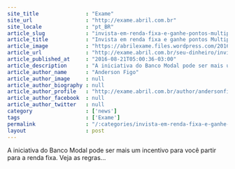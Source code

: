```yaml
---
site_title               : "Exame"
site_url                 : "http://exame.abril.com.br"
site_locale              : "pt_BR"
article_slug             : "invista-em-renda-fixa-e-ganhe-pontos-multiplus"
article_title            : "Invista em renda fixa e ganhe pontos Multiplus"
article_image            : "https://abrilexame.files.wordpress.com/2016/09/size_960_16_9_latam6.jpg?quality=70&strip=all&w=960"
article_url              : "http://exame.abril.com.br/seu-dinheiro/invista-em-renda-fixa-e-ganhe-pontos-multiplus/"
article_published_at     : "2016-08-21T05:00:36-03:00"
article_description      : "A iniciativa do Banco Modal pode ser mais um incentivo para você partir para a renda fixa. Veja as regras..."
article_author_name      : "Anderson Figo"
article_author_image     : null
article_author_biography : null
article_author_profile   : "http://exame.abril.com.br/author/andersonfigo/"
article_author_facebook  : null
article_author_twitter   : null
category                 : ['news']
tags                     : ['Exame']
permalink                : "/:categories/invista-em-renda-fixa-e-ganhe-pontos-multiplus/"
layout                   : post
---
```


A iniciativa do Banco Modal pode ser mais um incentivo para você partir para a renda fixa. Veja as regras...
